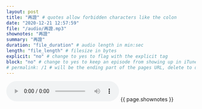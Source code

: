 ```yaml
---
layout: post
title: "再證" # quotes allow forbidden characters like the colon
date: "2020-12-21 12:57:59"
file: "/audio/再證.mp3"
shownotes: "再證"
summary: "再證"
duration: "file_duration" # audio length in min:sec
length: "file_length" # filesize in bytes
explicit: "no" # change to yes to flag with the explicit tag
block: "no" # change to yes to keep an episode from showing up in iTunes
# permalink: /1 # will be the ending part of the pages URL, delete to default to the title
---
```


<audio controls>
<source src="{{site.url}}{{site.baseurl}}{{ page.file }}" type="audio/x-mp3">
Your browser does not support the audio element.
</audio>
{{ page.shownotes }}
